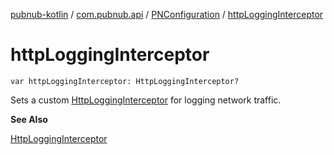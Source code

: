 [pubnub-kotlin](../../index.md) / [com.pubnub.api](../index.md) / [PNConfiguration](index.md) / [httpLoggingInterceptor](./http-logging-interceptor.md)

# httpLoggingInterceptor

`var httpLoggingInterceptor: HttpLoggingInterceptor?`

Sets a custom [HttpLoggingInterceptor](#) for logging network traffic.

**See Also**

[HttpLoggingInterceptor](#)

